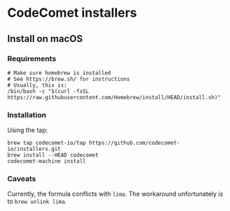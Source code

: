 # CodeComet installers

## Install on macOS

### Requirements

```shell
# Make sure homebrew is installed
# See https://brew.sh/ for instructions
# Usually, this is:
/bin/bash -c "$(curl -fsSL https://raw.githubusercontent.com/Homebrew/install/HEAD/install.sh)"
```

### Installation

Using the tap:

```shell
brew tap codecomet-io/tap https://github.com/codecomet-io/installers.git
brew install --HEAD codecomet
codecomet-machine install
```

### Caveats

Currently, the formula conflicts with `lima`.
The workaround unfortunately is to `brew unlink lima`.

<!--
Debugging the tap locally:
```shell
brew install --HEAD --build-from-source ./codecomet.rb
```
#  --only-dependencies
-->

<!--
Or alternatively the install script:

```shell
/bin/bash -c "$(curl -fsSL https://raw.githubusercontent.com/codecomet-io/installers/HEAD/install.sh)"
```
-->



<!--

## Hacking on the tap


## [WORK IN PROGRESS] On-boarding macOS users into the private beta

1. **Optional**: for users who do NOT have an existing ssh key or want to use a new one, have
them create one, for example something like:

```shell
ssh-keygen -t ed25519 -C "john@private.codecomet.io" -f ~/.ssh/beta.codecomet.io
```

2. Have the user edit `~/.ssh/config` to add these lines:
```yaml
Host beta
    # Alternatively, point the identity file to whatever key they want to use
    identityfile ~/.ssh/beta.codecomet.io
    identitiesonly yes
    hostname github.com
    port 22
    user git
```

3. Have the user send us the public part of their key
```shell
# For example (if created above):
cat ~/.ssh/beta.codecomet.io.pub
# Or
# cat ~/.ssh/id_ed25519.pub
# Or whatever is the path to their public id
```

4. In our `installers` repository:
  * in `Settings > Deploy Keys > Add New`
  * do NOT give away write access
  * copy their public key from above in there

5. Repeat previous step for the `commander` repository

6. Have them clone this repository and run the install script
```shell
git clone git@github.com:codecomet-io/installers.git
cd installers
./install.sh
```

## Distribution graph

 * direct dependencies (QEMU & Go) are not pinned, and formulas are retrieved from brew central
 * indirect dependencies are also out there

## TODO

MVP:
 * \o?

Next:
 * check on this for private homebrew / stuff:
   * https://medium.com/prodopsio/creating-homebrew-taps-for-private-internal-tools-c41363d58ab0
   * https://gist.github.com/mlafeldt/8e7d50ee0b1de44e256d
   * https://franzramadhan.com/posts/9-publish-homebrew-in-private-repo/
 * have a complete installer spinning a private brew (https://github.com/dubo-dubon-duponey/tarmac/blob/master/init )
 * look at codesigner: https://dantheman827.github.io/ios-app-signer/

-->